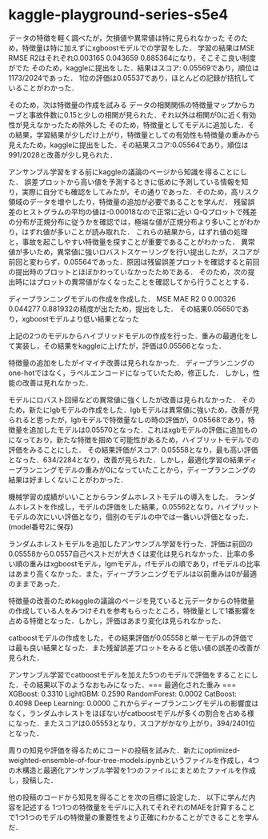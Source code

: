 # kaggle-playground-series-s5e4

データの特徴を軽く調べたが，欠損値や異常値は特に見られなかった
そのため，特徴量は特に加えずにxgboostモデルでの学習をした．
学習の結果はMSE	RMSE	R2はそれぞれ0.003165	0.043659	0.885364になり，そこそこ良い制度がでた
そのため，kaggleに提出をした．結果はスコア: 0.05569であり，順位は1173/2024であった．
1位の評価は0.05537であり，ほとんどの記録が拮抗していることがわかった．

そのため，次は特徴量の作成を試みる
データの相関関係の特徴量マップからカーブと事故件数に0.15と少しの相関が見られた．それ以外は相関が0に近く有効性が見えなかったため除外した
そのため，特徴量としてモデルに追加した．その結果，学習結果が少しだけ上がり，特徴量としての有効性も特徴量の重みから見えたため，kaggleに提出をした．その結果スコア:0.05564であり，順位は991/2028と改善が少し見られた．

アンサンブル学習をする前にkaggleの議論のページから知識を得ることにした．
誤差プロットから高い値を予測するときに低めに予測している情報を知り，実際に自分でも確認をしてみたが，その通りであった．そのため，高リスク領域のデータを増やしたり，特徴量の追加が必要であることを学んだ．
残留誤差のヒストグラムの平均の値は-0.00018なので正常に近い
Q-Qプロットで残差の分布が正規分布に従うかを確認では，極端な値が正規分布より多いことがわかり，はずれ値が多いことが読み取れた．
これらの結果から，はずれ値の処理と，事故を起こしやすい特徴量を探すことが重要であることがわかった．
異常値が多いため，異常値に強いロバストスケーリングを行い提出したが，スコアが前回と変わらず，0.05564であった．原因は残留誤差プロットを確認すると前回の提出時のプロットとほぼかわっていなかったためである．
そのため，次の提出時にはプロットの異常値がなくなったことを確認してから行うこととする．

ディープランニングモデルの作成を作成した．
MSE	MAE	R2
0	0.00326	0.044277	0.881932の精度が出たため，提出をした．
その結果0.05650であり，xgboostモデルより低い結果となった

上記の2つのモデルからハイブリッドモデルの作成を行った．重みの最適化をして実装し，その結果をkaggleに上げたが，評価は0.05566となった．

特徴量の追加をしたがイマイチ改善は見られなかった．
ディープランニングのone-hotではなく，ラベルエンコードになっていたため，修正した．
しかし，性能の改善は見れなかった．

モデルにロバスト回帰などの異常値に強くしたが改善は見られなかった．
そのため，新たにlgbモデルの作成をした．lgbモデルは異常値に強いため，改善が見られると思ったが，lgbモデルで特徴量なしの時の評価が，0.05568であり，特徴量を追加したモデルは0.05570となった．これはxgbモデルの評価に追加ものになっており，新たな特徴を掴めて可能性があるため，ハイブリットモデルでの評価をみることにした．
その結果評価がスコア: 0.05558となり，最も高い評価となった．634/2284となり，改善が見られた．しかし，最適化学習の結果ディープランニングモデルの重みが0になっていたことから，ディープランニングの結果は好ましくないことがわかった．

機械学習の成績がいいことからランダムホレストモデルの導入をした．
ランダムホレストを作成し，モデルの評価をした結果，0.05562となり，ハイブリットモデルの次にいい評価となり，個別のモデルの中では一番いい評価となった．(model番号2に保存)

ランダムホレストモデルを追加したアンサンブル学習を行った．評価は前回の0.05558から0.0557自己ベストだが大きくは変化は見られなかった．比率の多い順の重みはxgboostモデル，lgmモデル，rfモデルの順であり，rfモデルの比率はあまり高くなかった．また，ディープランニングモデルは以前重みは0が最適のままであった．

特徴量の改善のためkaggleの議論のページを見ていると元データからの特徴量の作成している人をみつけそれを参考もらったところ，特徴量として1番影響を占める特徴となった．しかし，評価はあまり変化は見られなかった．

catboostモデルの作成をした，その結果評価が0.05558と単一モデルの評価では最も良い結果となった．また残留誤差プロットをみると低い値の誤差の改善が見られた．

アンサンブル学習でcatboostモデルを加えた5つのモデルで評価をすることにした．その結果以下のようなおもみになった．=== 最適化された重み ===
XGBoost: 0.3310
LightGBM: 0.2590
RandomForest: 0.0002
CatBoost: 0.4098
Deep Learning: 0.0000
これからディープランニングモデルの影響度はなく，ランダムホレストをほぼないがcatboostモデルが多くの割合を占める様になった．またスコアは0.05553となり，スコアがかなり上がり，394/2401位となった．

周りの知見や評価を得るためにコードの投稿を試みた．新たにoptimized-weighted-ensemble-of-four-tree-models.ipynbというファイルを作成し，4つの木構造と最適化アンサンブル学習を1つのファイルにまとめたファイルを作成し，投稿した．

他の投稿のコードから知見を得ることを次の目標に設定した．
以下に学んだ内容を記述する
1つ1つの特徴量をモデルに入れてそれぞれのMAEを計算することで1つ1つのモデルの特徴量の重要性をより正確にわかることができることを学んだ．